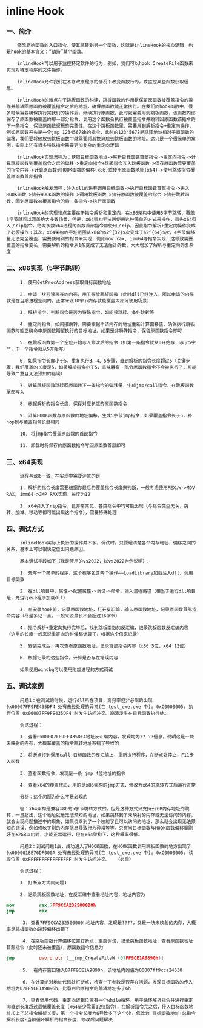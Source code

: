 # inline Hook

### 一、简介

        修改原始函数的入口指令，使其跳转到另一个函数，这就是inlineHook的核心逻辑，也是hook的基本含义：“劫持”某个函数。

        inlineHook可以用于监控特定软件的行为，例如，我们可以hook CreateFile函数来实现对特定程序的文件操作。

        inlineHook允许我们在不修改原程序的情况下改变函数行为，或监控某些函数获取信息。

        inlineHook的难点在于跳板函数的构建，跳板函数的作用是保留原函数被覆盖指令的操作并跳转回原函数被覆盖指令之后的地址，确保原函数能正常执行。在我们的hook函数中，很多时候需要确保执行完我们的操作后，继续执行原函数，此时就需要用到跳板函数，该函数内部保存了原函数被覆盖的那一部分指令，调用这个函数会执行被覆盖指令并跳转回原函数该指令的下一条指令，保证原函数逻辑的完整性。在这个跳板函数里，需要用到解析指令+重定向操作，例如原函数开头是一个jmp 12345678h的指令，此时的12345678是跳转地址相对于原函数的偏移，我们要将他放到跳板函数中就需要将其换算成到跳板函数的地址。这只是一个很简单的案例，实际上还有很多特殊指令需要更加复杂的重定向逻辑

        inlineHook实现流程为：获取目标函数地址->解析目标函数首部指令->重定向指令->计算跳板函数到覆盖指令之后的偏移->重定向指令+跳转指令写入跳板函数->保存原函数需要覆盖的指令内容->计算原函数到HOOK函数的偏移(x86)或使用原函数地址(x64)->使用跳转指令覆盖原函数首部指令

        inlineHook触发流程：注入dll的进程调用目标函数->执行目标函数首部指令->进入HOOK函数->执行HOOK函数的操作->调用跳板函数->执行原函数被覆盖的指令->执行跳转函数，回到原函数被覆盖指令的后一条指令->执行原函数

        inlineHook的实现难点主要在于指令解析和重定向，在x86架构中使用5字节跳转，覆盖5字节就可以涵盖绝大多数场景，但是，x64架构无法再使用这种简单的方式来操作，首先x64引入了rip指令，绝大多数x64进程的函数首部指令都使用了rip，因此指令解析+重定向操作变成了必须操作；其次，x64架构的寻址范围从x86的$2^{32}$次变成了$2^{64}$次，4字节偏移量无法完全覆盖，需要使用别的指令来实现，例如mov rax, imm64等指令实现，这导致需要覆盖的指令变长，需要解析的指令从1条变成了无法估计的数，大大增加了解析与重定向的复杂度

### 二、x86实现（5字节跳转）

         1. 使用GetProcAddress获取目标函数地址

         2. 申请一块可读可写的内存，用于存放跳板函数（此时dll已经注入，所以申请的内存就是在当期进程空间内，正常来说10字节内存就能覆盖大部分使用场景）

         3. 解析指令，判断指令是否为特殊指令，如间接跳转、条件跳转等

         4. 重定向指令，如间接跳转，需要根据申请内存的地址重新计算偏移值，确保执行跳板函数时能正确命中原函数期望执行的目标地址。如果是非特殊指令，保留原函数指令即可

         5. 在跳板函数第一个空位开始写入修改后的指令（如第一条指令就从0开始写，写了5字节，下一个指令就从5开始写）

         6. 如果指令长度小于5，重复执行3、4、5步骤，直到解析的指令长度超过5（关键步骤，我们覆盖的长度是5，如果解析指令小于5，意味着有一部分原函数指令不会被执行了，可能导致严重且无法预知的错误）

         7. 计算跳板函数跳转回原函数下一条指令的偏移量，生成jmp/call指令，在跳板函数尾部写入

         8. 根据解析的指令长度，保存对应长度的原函数指令

         9. 计算HOOK函数与原函数的地址偏移，生成5字节jmp指令，如果覆盖指令长于5，补nop到与覆盖指令长度相同

         10. 将jmp指令覆盖原函数的首部指令

         11. 卸载时将保存的原函数指令写回原函数首部即可

### 三、x64实现

         流程与x86一致，在实现中需要注意的是

         1. 解析的指令长度需要根据你最后的覆盖指令长度来判断，一般考虑使用REX.W->MOV RAX, imm64->JMP RAX实现，长度为12

         2. x64引入了rip指令，且非常常见，各类指令中均可能出现（与指令类型无关，跳转、加减、移动等都可能出现这个指令），需要特殊处理

### 四、调试方式

         inlineHook实际上执行的操作并不多，调试时，只要理清楚各个内存地址、偏移之间的关系，基本上可以很快定位出问题原因。

         基本调试手段如下（我是使用的vs2022，以vs2022为例说明）：

         1. 先写一个简单的程序，这个程序包含两个操作——LoadLibrary加载注入dll、调用目标函数

         2. 在dll项目中，属性->配置属性->调试->命令，输入进程路径（相当于运行dll项目是，先运行exe程序加载dll）

         3. 在安装hook前，记录原函数地址，打开反汇编，输入原函数地址，记录原函数首部指令内容（尽量多记一点，一般来说最长不会超过16字节）

         4. 指令解析+重定向执行完毕后，找到跳板函数的反汇编，记录跳板函数反汇编内容（这里的长度一般来说重定向的时候都计算了，根据这个值来记录）

         5. 安装完成后，再次查看原函数地址，记录首部指令内容（x86 5位，x64 12位）

         6. 根据记录的这些指令，计算是否存在错误内容

         如果使用windbg可以使用附加进程的方式调试

### 五、调试案例

         问题1：在调试的时候，运行dll所在项目，高频率但非必现的出现0x00007FF9FE435DF4 处有未经处理的异常(在 test_exe.exe 中): 0xC0000005: 执行位置 0x00007FF9FE435DF4 时发生访问冲突。崩溃发生在目标函数执行处。

         调试过程：

         1. 查看0x00007FF9FE435DF4地址反汇编内容，发现均为?? ??信息，说明这是一块未映射的内存，大概率覆盖的指令跳转地址写错了导致的

         2. 将断点打到调用call 目标函数的反汇编上，重新执行程序，在断点处停止，F11步入函数

         3. 查看函数指令，发现是一条 jmp 4位地址的指令

         4. 查看x64的覆盖代码，用的是x86架构的jmp方式，修改为x64的跳转方式后运行正常

         分析：这个问题为什么不是必现的

         答：x64架构是兼容x86的5字节跳转方式的，但是这种方式只支持±2GB内存地址的跳转，一旦超出，这个地址就是无法预知的地址，如果跳转到了未映射的内存或无法访问的内存，就会出现问题描述中的现象，如果侥幸到了一个映射了且可以访问的地址，那么就会出现无法预知的错误，例如修改了别的内存信息导致行为异常等等。只有当目标函数与HOOK函数偏移量刚好在±2GB以内时，才能正常运行，但在x64架构下，这种概率很低。

         问题2：调试问题1后，成功进入了HOOK函数，在HOOK函数调用跳板函数的地方出现了0x0000018E76DF000A 处有未经处理的异常(在 test_exe.exe 中): 0xC0000005: 读取位置 0xFFFFFFFFFFFFFFFF 时发生访问冲突。  （必现）

         调试过程：

         1. 打断点方式同问题1

         2. 记录跳板函数地址，在反汇编中查看地址内容，地址内容为

```nasm
mov         rax,7FF9CCA232500000h
jmp         rax
```

          3. 查看7FF9CCA232500000h地址内容，发现是????，又是一块未映射的内存，大概率是跳板函数的跳转偏移出错了

          4. 在跳板函数计算偏移位置打断点，重启调试，记录跳板函数地址，查看原函数地址首部指令（此时还未被覆盖），原函数指令信息为

```nasm
jmp         qword ptr [__imp_CreateFileW (07FF9CE1A9890h)]
```

          5.  在内存窗口输入07FF9CE1A9890h，该地址内的值为00007ff9cca24530

          6. 在计算绝对地址代码处打断点，检查一下参数是否存在问题，发现目标函数的传入地址为07FF9CE1A9896h，比看到的原指令的跳转地址多了6h

          7. 查看调用代码，重定向逻辑位置有一个while循环，用于循环解析指令并进行重定向直到长度超过最低覆盖长度（x64至少需要12位指令），在解析指令完之后，传入目标函数地址加上了总指令解析长度，第一个指令长度为6导致多了这个6h，修改为 目标函数地址+总指令解析长度-当前循环解析的指令长度，修改后问题解决
